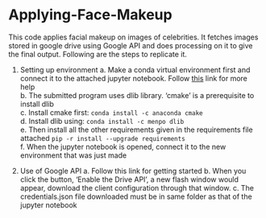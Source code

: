 # Applying-Face-Makeup

This code applies facial makeup on images of celebrities. It fetches images stored in google drive using Google API and does processing on it to give the final output. Following are the steps to replicate it.

1. Setting up environment
a. Make a conda virtual environment first and connect it to the attached jupyter notebook. Follow [this](https://janakiev.com/blog/jupyter-virtual-envs/) link for more help <br />
b. The submitted program uses dlib library. ‘cmake’ is a prerequisite to install dlib <br />
c. Install cmake first: `conda install -c anaconda cmake` <br />
d. Install dlib using: `conda install -c menpo dlib` <br />
e. Then install all the other requirements given in the requirements file attached `pip -r install --upgrade requirements` <br />
f. When the jupyter notebook is opened, connect it to the new environment that was just made

2. Use of Google API
a. Follow this link for getting started
b. When you click the button, ‘Enable the Drive API’, a new flash window would appear, download the client configuration through that window.
c. The credentials.json file downloaded must be in same folder as that of the jupyter notebook



